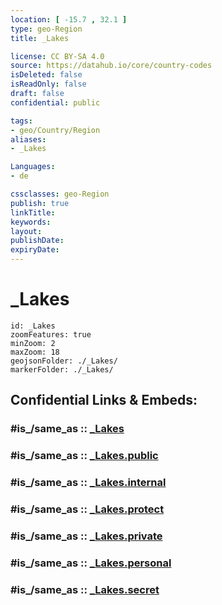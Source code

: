 ```yaml
---
location: [ -15.7 , 32.1 ] 
type: geo-Region
title: _Lakes

license: CC BY-SA 4.0
source: https://datahub.io/core/country-codes
isDeleted: false
isReadOnly: false
draft: false
confidential: public

tags:
- geo/Country/Region
aliases:
- _Lakes

Languages:
- de

cssclasses: geo-Region
publish: true
linkTitle: 
keywords: 
layout: 
publishDate: 
expiryDate: 
---
```


# _Lakes

```leaflet
id: _Lakes
zoomFeatures: true 
minZoom: 2 
maxZoom: 18
geojsonFolder: ./_Lakes/
markerFolder: ./_Lakes/
```


## Confidential Links & Embeds: 

### #is_/same_as :: [_Lakes](/_Standards/Earth/Continent/Africa/Africa~East/Mozambique/Provinces~Mozambique/Tete/_Lakes.md) 

### #is_/same_as :: [_Lakes.public](/_public/Earth/Continent/Africa/Africa~East/Mozambique/Provinces~Mozambique/Tete/_Lakes.public.md) 

### #is_/same_as :: [_Lakes.internal](/_internal/Earth/Continent/Africa/Africa~East/Mozambique/Provinces~Mozambique/Tete/_Lakes.internal.md) 

### #is_/same_as :: [_Lakes.protect](/_protect/Earth/Continent/Africa/Africa~East/Mozambique/Provinces~Mozambique/Tete/_Lakes.protect.md) 

### #is_/same_as :: [_Lakes.private](/_private/Earth/Continent/Africa/Africa~East/Mozambique/Provinces~Mozambique/Tete/_Lakes.private.md) 

### #is_/same_as :: [_Lakes.personal](/_personal/Earth/Continent/Africa/Africa~East/Mozambique/Provinces~Mozambique/Tete/_Lakes.personal.md) 

### #is_/same_as :: [_Lakes.secret](/_secret/Earth/Continent/Africa/Africa~East/Mozambique/Provinces~Mozambique/Tete/_Lakes.secret.md)

